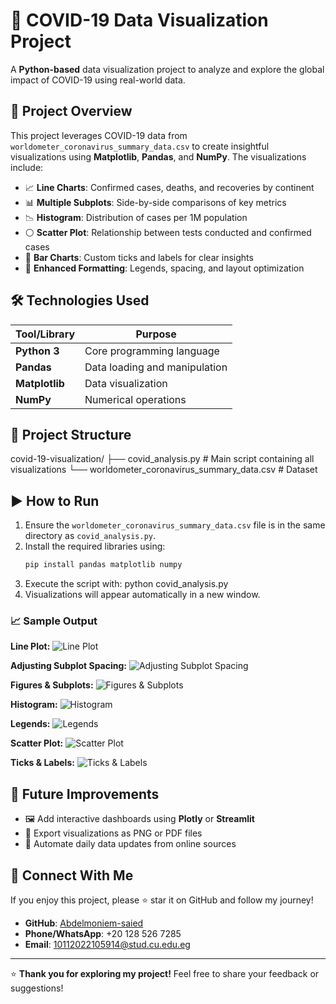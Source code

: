 # 🦠 COVID-19 Data Visualization Project

A **Python-based** data visualization project to analyze and explore the global impact of COVID-19 using real-world data.

## 📌 Project Overview

This project leverages COVID-19 data from `worldometer_coronavirus_summary_data.csv` to create insightful visualizations using **Matplotlib**, **Pandas**, and **NumPy**. The visualizations include:

- 📈 **Line Charts**: Confirmed cases, deaths, and recoveries by continent  
- 📊 **Multiple Subplots**: Side-by-side comparisons of key metrics  
- 📉 **Histogram**: Distribution of cases per 1M population  
- ⚪ **Scatter Plot**: Relationship between tests conducted and confirmed cases  
- 📅 **Bar Charts**: Custom ticks and labels for clear insights  
- 🎨 **Enhanced Formatting**: Legends, spacing, and layout optimization  

## 🛠️ Technologies Used

| Tool/Library        | Purpose                          |
|---------------------|----------------------------------|
| **Python 3**        | Core programming language        |
| **Pandas**          | Data loading and manipulation    |
| **Matplotlib**      | Data visualization               |
| **NumPy**           | Numerical operations             |

## 📂 Project Structure
covid-19-visualization/
├── covid_analysis.py                   # Main script containing all visualizations
└── worldometer_coronavirus_summary_data.csv  # Dataset


## ▶️ How to Run

1. Ensure the `worldometer_coronavirus_summary_data.csv` file is in the same directory as `covid_analysis.py`.  
2. Install the required libraries using:
   ```bash
   pip install pandas matplotlib numpy
3. Execute the script with:
python covid_analysis.py
4. Visualizations will appear automatically in a new window.   




### 📈 Sample Output

**Line Plot:**
![Line Plot](line%20plot.png)

**Adjusting Subplot Spacing:**
![Adjusting Subplot Spacing](Adjusting%20subplot%20spacing.png)

**Figures & Subplots:**
![Figures & Subplots](Figures%20&%20Subplots.png)

**Histogram:**
![Histogram](Histogram.png)

**Legends:**
![Legends](Legends.png)

**Scatter Plot:**
![Scatter Plot](Scatter%20Plot.png)

**Ticks & Labels:**
![Ticks & Labels](Ticks%20&%20Labels.png)


## 🚀 Future Improvements

- 🖼️ Add interactive dashboards using **Plotly** or **Streamlit**  
- 📄 Export visualizations as PNG or PDF files  
- 🔄 Automate daily data updates from online sources  

## 🤝 Connect With Me

If you enjoy this project, please ⭐ star it on GitHub and follow my journey!

- **GitHub**: [Abdelmoniem-saied](https://github.com/Abdelmoniem-saied)  
- **Phone/WhatsApp**: +20 128 526 7285  
- **Email**: [10112022105914@stud.cu.edu.eg](mailto:10112022105914@stud.cu.edu.eg)  

---

⭐ **Thank you for exploring my project!** Feel free to share your feedback or suggestions!


